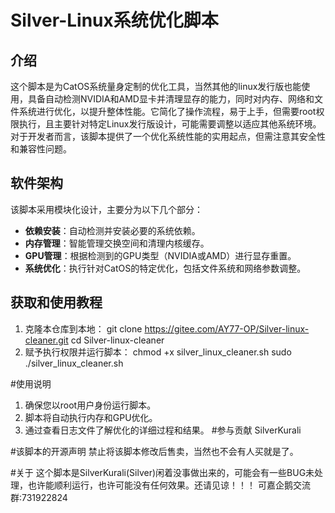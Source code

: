 # Silver-Linux系统优化脚本

## 介绍
这个脚本是为CatOS系统量身定制的优化工具，当然其他的linux发行版也能使用，具备自动检测NVIDIA和AMD显卡并清理显存的能力，同时对内存、网络和文件系统进行优化，以提升整体性能。它简化了操作流程，易于上手，但需要root权限执行，且主要针对特定Linux发行版设计，可能需要调整以适应其他系统环境。对于开发者而言，该脚本提供了一个优化系统性能的实用起点，但需注意其安全性和兼容性问题。

## 软件架构
该脚本采用模块化设计，主要分为以下几个部分：
- **依赖安装**：自动检测并安装必要的系统依赖。
- **内存管理**：智能管理交换空间和清理内核缓存。
- **GPU管理**：根据检测到的GPU类型（NVIDIA或AMD）进行显存重置。
- **系统优化**：执行针对CatOS的特定优化，包括文件系统和网络参数调整。

## 获取和使用教程
1. 克隆本仓库到本地：
   git clone https://gitee.com/AY77-OP/Silver-linux-cleaner.git
   cd Silver-linux-cleaner
2. 赋予执行权限并运行脚本：
   chmod +x silver_linux_cleaner.sh
   sudo ./silver_linux_cleaner.sh
   
#使用说明
1. 确保您以root用户身份运行脚本。
2. 脚本将自动执行内存和GPU优化。
3. 通过查看日志文件了解优化的详细过程和结果。
#参与贡献
SilverKurali

#该脚本的开源声明
禁止将该脚本修改后售卖，当然也不会有人买就是了。

#关于
这个脚本是SilverKurali(Silver)闲着没事做出来的，可能会有一些BUG未处理，也许能顺利运行，也许可能没有任何效果。还请见谅！！！
可嘉企鹅交流群:731922824